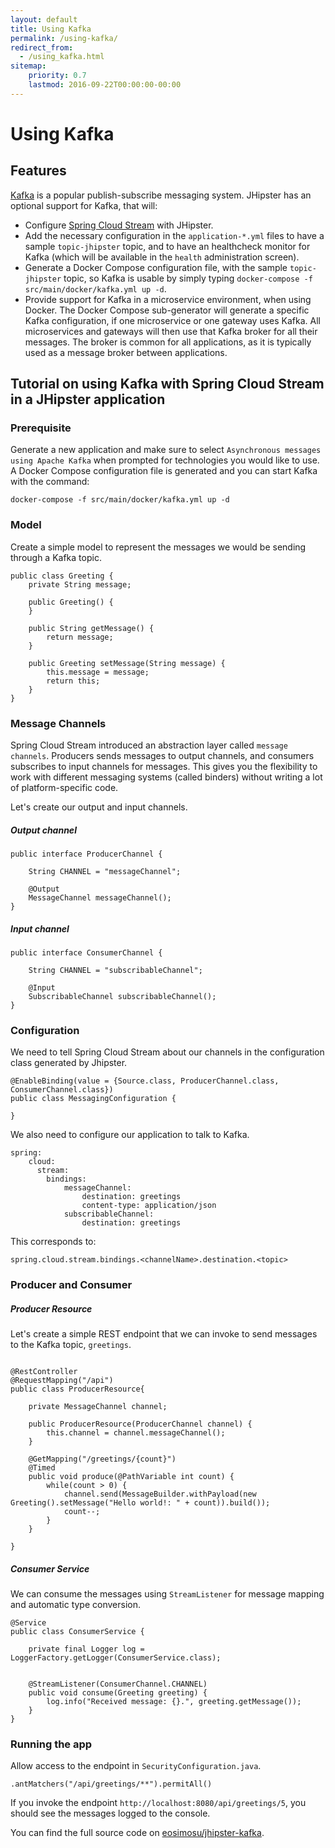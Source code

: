```yaml
---
layout: default
title: Using Kafka
permalink: /using-kafka/
redirect_from:
  - /using_kafka.html
sitemap:
    priority: 0.7
    lastmod: 2016-09-22T00:00:00-00:00
---
```


# <i class="fa fa-envelope"></i> Using Kafka

## Features

[Kafka](http://kafka.apache.org/) is a popular publish-subscribe messaging system. JHipster has an optional support for Kafka, that will:

- Configure [Spring Cloud Stream](https://cloud.spring.io/spring-cloud-stream/) with JHipster.
- Add the necessary configuration in the `application-*.yml` files to have a sample `topic-jhipster` topic, and to have an healthcheck monitor for Kafka (which will be available in the `health` administration screen).
- Generate a Docker Compose configuration file, with the sample `topic-jhipster` topic, so Kafka is usable by simply typing `docker-compose -f src/main/docker/kafka.yml up -d`.
- Provide support for Kafka in a microservice environment, when using Docker. The Docker Compose sub-generator will generate a specific Kafka configuration, if one microservice or one gateway uses Kafka. All microservices and gateways will then use that Kafka broker for all their messages. The broker is common for all applications, as it is typically used as a message broker between applications.

## Tutorial on using Kafka with Spring Cloud Stream in a JHipster application

### Prerequisite

Generate a new application and make sure to select `Asynchronous messages using Apache Kafka` when prompted for technologies you would like to use. A Docker Compose configuration file is generated and you can start Kafka with the command:

`docker-compose -f src/main/docker/kafka.yml up -d`


### Model

Create a simple model to represent the messages we would be sending through a Kafka topic.

```
public class Greeting {
    private String message;

    public Greeting() {
    }

    public String getMessage() {
        return message;
    }

    public Greeting setMessage(String message) {
        this.message = message;
        return this;
    }
}

```

### Message Channels

Spring Cloud Stream introduced an abstraction layer called `message channels`. Producers sends messages to output channels, and consumers subscribes to input channels for messages.  This gives you the flexibility to work with different messaging systems (called binders) without writing a lot of platform-specific code.

Let's create our output and input channels.

##### Output channel
```
public interface ProducerChannel {

    String CHANNEL = "messageChannel";

    @Output
    MessageChannel messageChannel();
}
```

##### Input channel
```
public interface ConsumerChannel {

    String CHANNEL = "subscribableChannel";

    @Input
    SubscribableChannel subscribableChannel();
}
```


### Configuration

We need to tell Spring Cloud Stream about our channels in the configuration class generated by Jhipster.
```
@EnableBinding(value = {Source.class, ProducerChannel.class, ConsumerChannel.class})
public class MessagingConfiguration {

}
```

We also need to configure our application to talk to Kafka.

```
spring:
    cloud:
      stream:
        bindings:
            messageChannel:
                destination: greetings
                content-type: application/json
            subscribableChannel:
                destination: greetings

```

This corresponds to:

`spring.cloud.stream.bindings.<channelName>.destination.<topic>`


### Producer and Consumer

##### Producer Resource
Let's create a simple REST endpoint that we can invoke to send messages to the Kafka topic, `greetings`.

```

@RestController
@RequestMapping("/api")
public class ProducerResource{

    private MessageChannel channel;

    public ProducerResource(ProducerChannel channel) {
        this.channel = channel.messageChannel();
    }

    @GetMapping("/greetings/{count}")
    @Timed
    public void produce(@PathVariable int count) {
        while(count > 0) {
            channel.send(MessageBuilder.withPayload(new Greeting().setMessage("Hello world!: " + count)).build());
            count--;
        }
    }

}
```

##### Consumer Service

We can consume the messages using `StreamListener` for message mapping and automatic type conversion.
```
@Service
public class ConsumerService {

    private final Logger log = LoggerFactory.getLogger(ConsumerService.class);


    @StreamListener(ConsumerChannel.CHANNEL)
    public void consume(Greeting greeting) {
        log.info("Received message: {}.", greeting.getMessage());
    }
}

```

### Running the app

Allow access to the endpoint in `SecurityConfiguration.java`.

`.antMatchers("/api/greetings/**").permitAll()`

If you invoke the endpoint `http://localhost:8080/api/greetings/5`, you should see the messages logged to the console.

You can find the full source code on [eosimosu/jhipster-kafka][6].


[6]: https://github.com/eosimosu/jhipster-kafka

